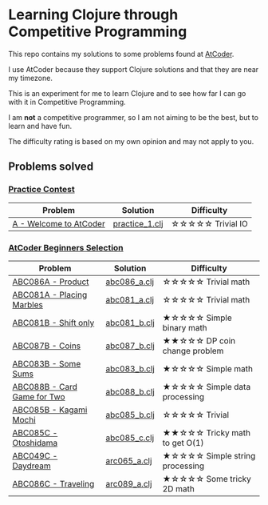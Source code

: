 # Learning Clojure through Competitive Programming

This repo contains my solutions to some problems found at [AtCoder](https://atcoder.jp/home).

I use AtCoder because they support Clojure solutions and that they are near my timezone.

This is an experiment for me to learn Clojure and to see how far I can go with it in Competitive Programming.

I am **not** a competitive programmer, so I am not aiming to be the best, but to learn and have fun.

The difficulty rating is based on my own opinion and may not apply to you.

## Problems solved

### [Practice Contest](https://atcoder.jp/contests/practice)

| Problem                                                                         | Solution                                                     | Difficulty       |
|---------------------------------------------------------------------------------|--------------------------------------------------------------|------------------|
| [A - Welcome to AtCoder](https://atcoder.jp/contests/practice/tasks/practice_1) | [practice_1.clj](src/contests/practice/tasks/practice_1.clj) | ☆☆☆☆☆ Trivial IO |

### [AtCoder Beginners Selection](https://atcoder.jp/contests/abs)

| Problem                                                                       | Solution                                            | Difficulty                     |
|-------------------------------------------------------------------------------|-----------------------------------------------------|--------------------------------|
| [ABC086A - Product](https://atcoder.jp/contests/abs/tasks/abc086_a)           | [abc086_a.clj](src/contests/abs/tasks/abc086_a.clj) | ☆☆☆☆☆ Trivial math             |
| [ABC081A - Placing Marbles](https://atcoder.jp/contests/abs/tasks/abc081_a)   | [abc081_a.clj](src/contests/abs/tasks/abc081_a.clj) | ☆☆☆☆☆ Trivial math             |
| [ABC081B - Shift only](https://atcoder.jp/contests/abs/tasks/abc081_b)        | [abc081_b.clj](src/contests/abs/tasks/abc081_b.clj) | ★☆☆☆☆ Simple binary math       |
| [ABC087B - Coins](https://atcoder.jp/contests/abs/tasks/abc087_b)             | [abc087_b.clj](src/contests/abs/tasks/abc087_b.clj) | ★★☆☆☆ DP coin change problem   |
| [ABC083B - Some Sums](https://atcoder.jp/contests/abs/tasks/abc083_b)         | [abc083_b.clj](src/contests/abs/tasks/abc083_b.clj) | ★☆☆☆☆ Simple math              |
| [ABC088B - Card Game for Two](https://atcoder.jp/contests/abs/tasks/abc088_b) | [abc088_b.clj](src/contests/abs/tasks/abc088_b.clj) | ★☆☆☆☆ Simple data processing   |
| [ABC085B - Kagami Mochi](https://atcoder.jp/contests/abs/tasks/abc085_b)      | [abc085_b.clj](src/contests/abs/tasks/abc085_b.clj) | ☆☆☆☆☆ Trivial                  |
| [ABC085C - Otoshidama](https://atcoder.jp/contests/abs/tasks/abc085_c)        | [abc085_c.clj](src/contests/abs/tasks/abc085_c.clj) | ★★☆☆☆ Tricky math to get O(1)  |
| [ABC049C - Daydream](https://atcoder.jp/contests/abs/tasks/arc065_a)          | [arc065_a.clj](src/contests/abs/tasks/arc065_a.clj) | ★☆☆☆☆ Simple string processing |
| [ABC086C - Traveling](https://atcoder.jp/contests/abs/tasks/arc089_a)         | [arc089_a.clj](src/contests/abs/tasks/arc089_a.clj) | ★☆☆☆☆ Some tricky 2D math      |